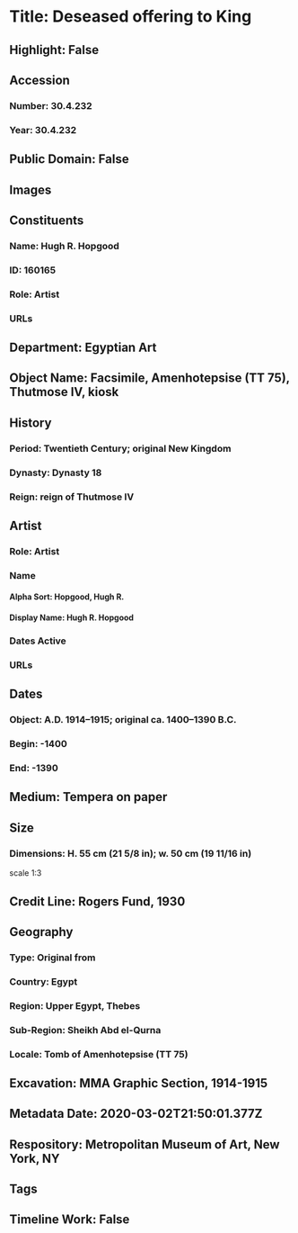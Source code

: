 # Title: Deseased offering to King
## Highlight: False
## Accession
### Number: 30.4.232
### Year: 30.4.232
## Public Domain: False
## Images
## Constituents
### Name: Hugh R. Hopgood
### ID: 160165
### Role: Artist
### URLs
## Department: Egyptian Art
## Object Name: Facsimile, Amenhotepsise (TT 75), Thutmose IV, kiosk
## History
### Period: Twentieth Century; original New Kingdom
### Dynasty: Dynasty 18
### Reign: reign of Thutmose IV
## Artist
### Role: Artist
### Name
#### Alpha Sort: Hopgood, Hugh R.
#### Display Name: Hugh R. Hopgood
### Dates Active
### URLs
## Dates
### Object: A.D. 1914–1915; original ca. 1400–1390 B.C.
### Begin: -1400
### End: -1390
## Medium: Tempera on paper
## Size
### Dimensions: H. 55 cm (21 5/8 in); w. 50 cm (19 11/16 in)
scale 1:3
## Credit Line: Rogers Fund, 1930
## Geography
### Type: Original from
### Country: Egypt
### Region: Upper Egypt, Thebes
### Sub-Region: Sheikh Abd el-Qurna
### Locale: Tomb of Amenhotepsise (TT 75)
## Excavation: MMA Graphic Section, 1914-1915
## Metadata Date: 2020-03-02T21:50:01.377Z
## Respository: Metropolitan Museum of Art, New York, NY
## Tags
## Timeline Work: False